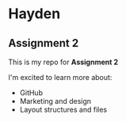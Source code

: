 # Hayden

## Assignment 2

This is my repo for **Assignment 2**

I'm excited to learn more about:
- GitHub
- Marketing and design
- Layout structures and files
